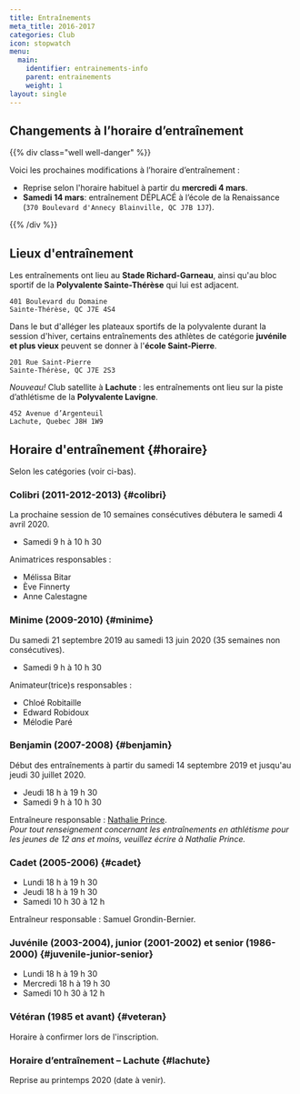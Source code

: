 ```yaml
---
title: Entraînements
meta_title: 2016-2017
categories: Club
icon: stopwatch
menu:
  main:
    identifier: entrainements-info
    parent: entrainements
    weight: 1
layout: single
---
```


## Changements à l’horaire d’entraînement

{{% div class="well well-danger" %}}

Voici les prochaines modifications à l’horaire d’entraînement :

- Reprise selon l'horaire habituel à partir du **mercredi 4 mars**.
- **Samedi 14 mars**: entraînement DÉPLACÉ à l’école de la Renaissance (`370 Boulevard d'Annecy Blainville, QC J7B 1J7`).

{{% /div %}}

## <span class="icon icon-map"></span> Lieux d'entraînement

Les entraînements ont lieu au **Stade Richard-Garneau**, ainsi qu'au bloc sportif de la **Polyvalente Sainte-Thérèse** qui lui est adjacent.

```
401 Boulevard du Domaine  
Sainte-Thérèse, QC J7E 4S4
```

Dans le but d'alléger les plateaux sportifs de la polyvalente durant la session d'hiver, certains entraînements des athlètes de catégorie **juvénile et plus vieux** peuvent se donner à l'**école Saint-Pierre**.

```
201 Rue Saint-Pierre  
Sainte-Thérèse, QC J7E 2S3
```

<em class="badge badge-primary">Nouveau!</em> Club satellite à **Lachute** : les entraînements ont lieu sur la piste d’athlétisme de la **Polyvalente Lavigne**.

```
452 Avenue d’Argenteuil  
Lachute, Quebec J8H 1W9
```


## <span class="icon icon-stopwatch"></span> Horaire d'entraînement {#horaire}

Selon les catégories (voir ci-bas).

### Colibri (2011-2012-2013) {#colibri}

La prochaine session de 10 semaines consécutives débutera le samedi 4 avril 2020.

- Samedi 9 h à 10 h 30

Animatrices responsables :

- Mélissa Bitar
- Ève Finnerty
- Anne Calestagne

### Minime (2009-2010) {#minime}

Du samedi 21 septembre 2019 au samedi 13 juin 2020 (35 semaines non consécutives).

- Samedi 9 h à 10 h 30

Animateur(trice)s responsables :

- Chloé Robitaille
- Edward Robidoux
- Mélodie Paré


### Benjamin (2007-2008) {#benjamin}

Début des entraînements à partir du samedi 14 septembre 2019 et jusqu'au jeudi 30 juillet 2020.

- Jeudi 18 h à 19 h 30
- Samedi 9 h à 10 h 30

Entraîneure responsable : [Nathalie Prince](/club/entraineurs/nathalie-prince/).  
_Pour tout renseignement concernant les entraînements en athlétisme pour les jeunes de 12 ans et moins, veuillez écrire à Nathalie Prince._

### Cadet (2005-2006) {#cadet}

- Lundi 18 h à 19 h 30
- Jeudi 18 h à 19 h 30
- Samedi 10 h 30 à 12 h

<!--Consultez le [calendrier](cadets) pour les cadets.-->

Entraîneur responsable : Samuel Grondin-Bernier.

### Juvénile (2003-2004), junior (2001-2002) et senior (1986-2000) {#juvenile-junior-senior}

- Lundi 18 h à 19 h 30
- Mercredi 18 h à 19 h 30
- Samedi 10 h 30 à 12 h

### Vétéran (1985 et avant) {#veteran}

Horaire à confirmer lors de l'inscription.

<!--

### Demi-fond (cadet, juvénile et plus vieux) {#demi-fond}

Les athlètes de catégorie **cadette** et **juvénile** peuvent suivre la planification spécialisée pour le demi-fond.

- Lundi 18 h à 19 h 30
- Mercredi 18 h à 19 h 30
- Samedi 10 h 30 à 12 h

Consultez le [calendrier](demi-fond) pour les entraînements de demi-fond.

Entraîneurs responsables :

- [Sabrina Lavigne](/club/entraineurs/sabrina-lavigne/)
- Simon Prince-Desjardins
-->


### Horaire d’entraînement – Lachute {#lachute}

Reprise au printemps 2020 (date à venir).
